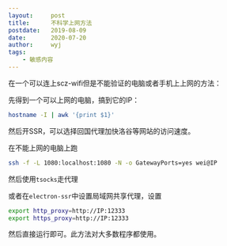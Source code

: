 ```yaml
---
layout:		post
title:		不科学上网方法
postdate:	2019-08-09
date:		2020-07-20
author:		wyj
tags:
    - 敏感内容
---
```


在一个可以连上scz-wifi但是不能验证的电脑或者手机上上网的方法：

先得到一个可以上网的电脑，搞到它的IP：
```bash
hostname -I | awk '{print $1}'
```

然后开SSR，可以选择回国代理加快洛谷等网站的访问速度。

在不能上网的电脑上跑
```bash
ssh -f -L 1080:localhost:1080 -N -o GatewayPorts=yes wei@IP
```
然后使用`tsocks`走代理

或者在`electron-ssr`中设置局域网共享代理，设置
```bash
export http_proxy=http://IP:12333
export https_proxy=http://IP:12333
```
然后直接运行即可。此方法对大多数程序都使用。

